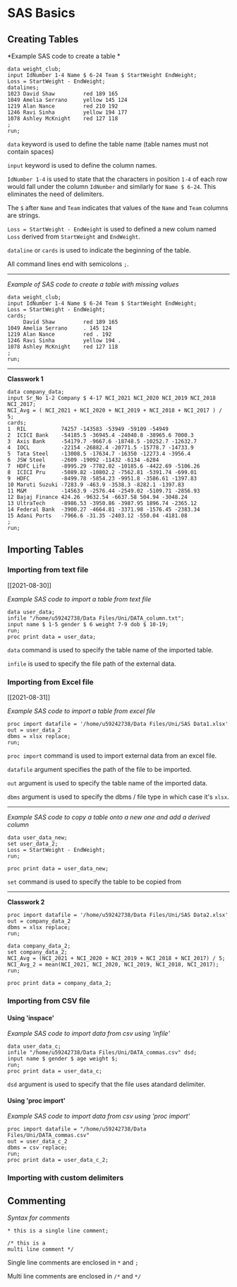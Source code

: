 # SAS Basics
## Creating Tables

*Example SAS code to create a table *

```sas
data weight_club;
input IdNumber 1-4 Name $ 6-24 Team $ StartWeight EndWeight;
Loss = StartWeight - EndWeight;
datalines;
1023 David Shaw         red 189 165
1049 Amelia Serrano     yellow 145 124
1219 Alan Nance         red 210 192
1246 Ravi Sinha         yellow 194 177
1078 Ashley McKnight    red 127 118
;
run;
```

`data` keyword is used to define the table name (table names must not contain spaces)

`input` keyword is used to define the column names.

`IdNumber 1-4` is used to state that the characters in position `1-4` of each row would fall under the column `IdNumber` and similarly for  `Name $ 6-24`. This eliminates the need of delimiters. 

The `$` after `Name` and `Team` indicates that values of the `Name` and `Team` columns are strings.

`Loss = StartWeight - EndWeight` is used to defined a new colum named `Loss` derived from `StartWeight` and `EndWeight`.

`dataline` or `cards` is used to indicate the beginning of the table.

All command lines end with semicolons `;`.

----
*Example of SAS code to create a table with missing values*

```sas
data weight_club;
input IdNumber 1-4 Name $ 6-24 Team $ StartWeight EndWeight;
Loss = StartWeight - EndWeight;
cards;
     David Shaw         red 189 165
1049 Amelia Serrano     . 145 124
1219 Alan Nance         red . 192
1246 Ravi Sinha         yellow 194 .
1078 Ashley McKnight    red 127 118
;
run;
```

----
**Classwork 1**
```sas
data company_data;
input Sr_No 1-2 Company $ 4-17 NCI_2021 NCI_2020 NCI_2019 NCI_2018 NCI_2017;
NCI_Avg = ( NCI_2021 + NCI_2020 + NCI_2019 + NCI_2018 + NCI_2017 ) / 5;
cards;
1  RIL           74257 -143583 -53949 -59109 -54949
2  ICICI Bank    -54185.5 -36945.4 -24040.8 -38965.6 7000.3
3  Axis Bank     -54179.7 -9667.6 -18748.5 -10252.7 -12632.7
4  IOCL          -22154 -26882.4 -20771.5 -15778.7 -14733.9
5  Tata Steel    -13008.5 -17634.7 -16350 -12273.4 -3956.4
6  JSW Steel     -2609 -19092 -11432 -6134 -6284
7  HDFC Life     -8995.29 -7782.02 -10185.6 -4422.69 -5106.26
8  ICICI Pru     -5089.82 -10802.2 -7562.81 -5391.74 -699.01
9  HDFC          -8499.78 -5854.23 -9951.8 -3586.61 -1397.83
10 Maruti Suzuki -7283.9 -463.9 -3538.3 -8282.1 -1397.83
11 M&M           -14563.9 -2576.44 -2549.02 -5109.71 -2856.93
12 Bajaj Finance 424.26 -9632.54 -6637.58 504.94 -3048.24
13 UltraTech     -8986.53 -3950.86 -3987.95 1896.74 -2365.12 
14 Federal Bank  -3900.27 -4664.81 -3371.98 -1576.45 -2383.34
15 Adani Ports   -7966.6 -31.35 -2403.12 -550.04 -4181.08
;
run;
```

## Importing Tables

### Importing from text file
[[2021-08-30]]

*Example SAS code to import a table from text file*

```sas
data user_data;
infile "/home/u59242738/Data Files/Uni/DATA_column.txt";
input name $ 1-5 gender $ 6 weight 7-9 dob $ 10-19;
run;
proc print data = user_data;
```

`data` command is used to specify the table name of the imported table.

`infile` is used to specify the file path of the external data. 

### Importing from Excel file
[[2021-08-31]]

*Example SAS code to import a table from excel file*

```sas
proc import datafile = '/home/u59242738/Data Files/Uni/SAS Data1.xlsx'
out = user_data_2
dbms = xlsx replace;
run;
```

`proc import` command is used to import external data from an excel file.

`datafile` argument specifies the path of the file to be imported. 

`out` argument is used to specify the table name of the imported data.

`dbms` argument is used to specify the dbms / file type in which case it's `xlsx`. 

----
*Example SAS code to copy a table onto a new one and add a derived column*

```sas
data user_data_new;
set user_data_2;
Loss = StartWeight - EndWeight;
run;

proc print data = user_data_new;
```

`set` command is used to  specify the table to be copied from 

----
**Classwork 2**
```sas
proc import datafile = '/home/u59242738/Data Files/Uni/SAS Data2.xlsx'
out = company_data_2
dbms = xlsx replace;
run;

data company_data_2;
set company_data_2;
NCI_Avg = (NCI_2021 + NCI_2020 + NCI_2019 + NCI_2018 + NCI_2017) / 5;
NCI_Avg_2 = mean(NCI_2021, NCI_2020, NCI_2019, NCI_2018, NCI_2017);
run;

proc print data = company_data_2;
```

### Importing from CSV file
#### Using 'inspace'
*Example SAS code to import data from csv using 'infile'*
```sas
data user_data_c;
infile "/home/u59242738/Data Files/Uni/DATA_commas.csv" dsd;
input name $ gender $ age weight $;
run;
proc print data = user_data_c;
```

`dsd` argument is used to specify that the file uses atandard delimiter.

#### Using 'proc import'
*Example SAS code to import data from csv using 'proc import'*
```sas
proc import datafile = "/home/u59242738/Data Files/Uni/DATA_commas.csv"
out = user_data_c_2
dbms = csv replace;
run;
proc print data = user_data_c_2;
```

### Importing with custom delimiters

## Commenting 
*Syntax for comments*

```sas
* this is a single line comment;

/* this is a 
multi line comment */
```

Single line comments are enclosed in `*` and `;`

Multi line comments are enclosed in `/*` and `*/`


